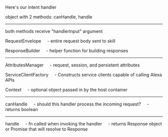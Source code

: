 Here's our intent handler

object with 2 methods: canHandle, handle

-------------------------

both methods receive "handlerInput" argument

RequestEnvelope
&nbsp;&nbsp;&nbsp;&nbsp;- entire request body sent to skill

ResponseBuilder
&nbsp;&nbsp;&nbsp;&nbsp;- helper function for building responses

-------------------------

AttributesManager
&nbsp;&nbsp;&nbsp;&nbsp;- request, session, and persistent attributes

ServiceClientFactory
&nbsp;&nbsp;&nbsp;&nbsp;- Constructs service clients capable of calling Alexa APIs

Context
&nbsp;&nbsp;&nbsp;&nbsp;- optional object passed in by the host container

-------------------------

canHandle
&nbsp;&nbsp;&nbsp;&nbsp;- should this handler process the incoming request?
&nbsp;&nbsp;&nbsp;&nbsp;- returns boolean

-------------------------

handle
&nbsp;&nbsp;&nbsp;&nbsp;- fn called when invoking the handler
&nbsp;&nbsp;&nbsp;&nbsp;- returns Response object or Promise that will resolve to Response
